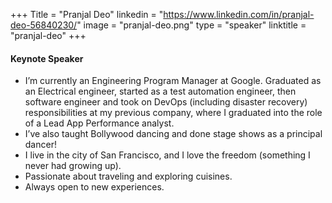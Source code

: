 +++
Title = "Pranjal Deo"
linkedin = "https://www.linkedin.com/in/pranjal-deo-56840230/"
image = "pranjal-deo.png"
type = "speaker"
linktitle = "pranjal-deo"
+++

#### Keynote Speaker

* I’m currently an Engineering Program Manager at Google. Graduated as an Electrical engineer, started as a test automation engineer, then software engineer and took on DevOps (including disaster recovery) responsibilities at my previous company, where I graduated into the role of a Lead App Performance analyst.
* I’ve also taught Bollywood dancing and done stage shows as a principal dancer!
* I live in the city of San Francisco, and I love the freedom (something I never had growing up).
* Passionate about traveling and exploring cuisines.
* Always open to new experiences.